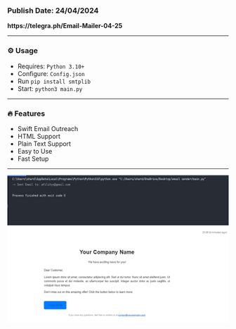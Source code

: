 <h3>
Publish Date: 24/04/2024
</h3>
<b>https://telegra.ph/Email-Mailer-04-25</b>

---

### ⚙️ Usage

- Requires: `Python 3.10+`
- Configure: `Config.json`
- Run `pip install smtplib`
- Start: `python3 main.py`

---

### 🔥 Features

- Swift Email Outreach
- HTML Support
- Plain Text Support
- Easy to Use
- Fast Setup
  
---

<p align="center">
  <img src="images/sent.png"/>
  <img src="images/image.png"/>
</p>
